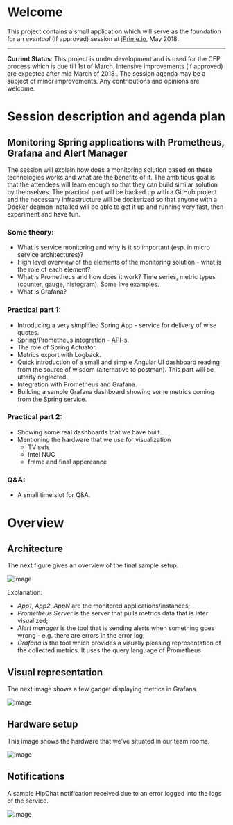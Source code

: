# Welcome

This project contains a small application which will serve as the foundation for an _eventual_ (if approved) session at [jPrime.io](https://jprime.io), May 2018. 

---
**Current Status**: This project is under development and is used for the CFP process which is due till 1st of March. 
Intensive improvements (if approved) are expected after mid March of 2018 . 
The session agenda may be a subject of minor improvements. 
Any contributions and opinions are welcome.

# Session description and agenda plan

## Monitoring Spring applications with Prometheus, Grafana and Alert Manager

The session will explain how does a monitoring solution based on these technologies works and what are the benefits of it.
The ambitious goal is that the attendees will learn enough so that they can build similar solution by themselves.
The practical part will be backed up with a GitHub project and the necessary infrastructure will be dockerized
so that anyone with a Docker deamon installed will be able to get it up and running very fast, then experiment and have fun.

### Some theory:

 * What is service monitoring and why is it so important (esp. in micro service architectures)?
 * High level overview of the elements of the monitoring solution - what is the role of each element?
 * What is Prometheus and how does it work? Time series, metric types (counter, gauge, histogram). Some live examples.
 * What is Grafana?

### Practical part 1:

  * Introducing a very simplified Spring App - service for delivery of wise quotes.
  * Spring/Prometheus integration - API-s.
  * The role of Spring Actuator.
  * Metrics export with Logback.
  * Quick introduction of a small and simple Angular UI dashboard reading from the source of wisdom (alternative to postman). This part will be utterly neglected.
  * Integration with Prometheus and Grafana.
  * Building a sample Grafana dashboard showing some metrics coming from the Spring service.

### Practical part 2:

  * Showing some real dashboards that we have built. 
  * Mentioning the hardware that we use for visualization
    * TV sets
    * Intel NUC
    * frame and final appereance

### Q&A:

  * A small time slot for Q&A.
  
# Overview

## Architecture

The next figure gives an overview of the final sample setup.

![image](https://user-images.githubusercontent.com/10339738/36351750-17206544-14b7-11e8-9397-a0b0c3bbdca3.png)

Explanation:

  * _App1_, _App2_, _AppN_ are the monitored applications/instances;
  * _Prometheus Server_ is the server that pulls metrics data that is later visualized;
  * _Alert manager_ is the tool that is sending alerts when something goes wrong - e.g. there are errors in the error log;
  * _Grafana_ is the tool which provides a visually pleasing representation of the collected metrics. It uses the query language of Prometheus.

## Visual representation

The next image shows a few gadget displaying metrics in Grafana.

![image](https://user-images.githubusercontent.com/10339738/36351870-63c99874-14b8-11e8-8658-7ecf339c0c26.png)

## Hardware setup

This image shows the hardware that we've situated in our team rooms.

![image](https://user-images.githubusercontent.com/10339738/36351906-2eb3e2ec-14b9-11e8-9c69-0b45cad100a2.png)

## Notifications

A sample HipChat notification received due to an error logged into the logs of the service.

![image](https://user-images.githubusercontent.com/10339738/36351942-94252762-14b9-11e8-8fe6-731f7c309785.png)

